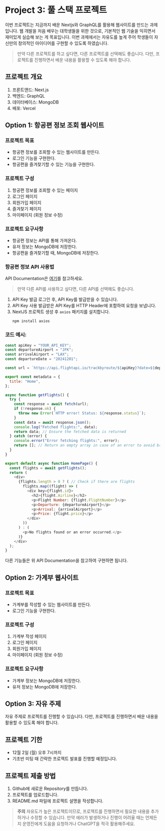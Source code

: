 # Project 3: 풀 스택 프로젝트

이번 프로젝트는 지금까지 배운 Nextjs와 GraphQL를 활용해 웹사이트를 만드는 과제입니다. 웹 개발을 처음 배우는 대학생들을 위한 것으로, 기본적인 웹 기술을 익히면서 재미있게 실습해 보는 게 목표입니다. 이번 과제에서는 자유도를 높게 주어 학생들이 자신만의 창의적인 아이디어를 구현할 수 있도록 하였습니다.

> 만약 다른 프로젝트를 하고 싶다면, 다른 프로젝트를 선택해도 좋습니다. 다만, 프로젝트를 진행하면서 배운 내용을 활용할 수 있도록 해야 합니다.

## 프로젝트 개요
1. 프론트앤드: Next.js
2. 백엔드: GraphQL
3. 데이터베이스: MongoDB
4. 배포: Vercel

## Option 1: 항공편 정보 조회 웹사이트

### 프로젝트 목표
- 항공편 정보를 조회할 수 있는 웹사이트를 만든다.
- 로그인 기능을 구현한다.
- 항공편을 즐겨찾기할 수 있는 기능을 구현한다.

### 프로젝트 구성
1. 항공편 정보를 조회할 수 있는 페이지
2. 로그인 페이지
3. 회원가입 페이지
4. 즐겨찾기 페이지
5. 마이페이지 (회원 정보 수정)

### 프로젝트 요구사항
- 항공편 정보는 API를 통해 가져온다.
- 유저 정보는 MongoDB에 저장한다.
- 항공편을 즐겨찾기할 때, MongoDB에 저장한다.

### 항공편 정보 API 사용법

API Documentation은 [여기](https://docs.flightapi.io/oneway-trip-api)를 참고하세요.

> 만약 다른 API를 사용하고 싶다면, 다른 API를 선택해도 좋습니다. 

1. API Key 발급
   로그인 후, API Key를 발급받을 수 있습니다.
2. API Key 사용
   발급받은 API Key를 HTTP Header에 포함하여 요청을 보냅니다.
3. NextJS 프로젝트 생성 후 `axios` 패키지를 설치합니다.
   ```bash
   npm install axios
   ```

### 코드 예시:
```javascript
const apiKey = "YOUR_API_KEY";
const departureAirport = "JFK";
const arrivalAirport = "LAX";
const departureDate = "20241201";

const url = `https://api.flightapi.io/trackbyroute/${apiKey}?date=${departureDate}&airport1=${departureAirport}&airport2=${arrivalAirport}`;

export const metadata = {
  title: "Home",
};

async function getFlights() {
  try {
    const response = await fetch(url);
    if (!response.ok) {
      throw new Error(`HTTP error! Status: ${response.status}`);
    }
    const data = await response.json();
    console.log("Fetched flights:", data);
    return data; // Ensure the fetched data is returned
  } catch (error) {
    console.error("Error fetching flights:", error);
    return []; // Return an empty array in case of an error to avoid breaking the UI
  }
}

export default async function HomePage() {
  const flights = await getFlights();
  return (
    <div>
      {flights.length > 0 ? ( // Check if there are flights
        flights.map((flight) => (
          <div key={flight.id}>
            <h2>{flight.Airline}</h2>
            <p>Flight Number: {flight.FlightNumber}</p>
            <p>Departure: {departureAirport}</p>
            <p>Arrival: {arrivalAirport}</p>
            <p>Price: {flight.price}</p>
          </div>
        ))
      ) : (
        <p>No flights found or an error occurred.</p>
      )}
    </div>
  );
}
```

다른 기능들은 위 API Documentation을 참고하여 구현하면 됩니다.

## Option 2: 가계부 웹사이트

### 프로젝트 목표
- 가계부를 작성할 수 있는 웹사이트를 만든다.
- 로그인 기능을 구현한다.

### 프로젝트 구성
1. 가계부 작성 페이지
2. 로그인 페이지
3. 회원가입 페이지
5. 마이페이지 (회원 정보 수정)

### 프로젝트 요구사항
- 가계부 정보는 MongoDB에 저장한다.
- 유저 정보는 MongoDB에 저장한다.

## Option 3: 자유 주제

자유 주제로 프로젝트를 진행할 수 있습니다. 다만, 프로젝트를 진행하면서 배운 내용을 활용할 수 있도록 해야 합니다.

## 프로젝트 기한
- 12월 2일 (월) 오후 7시까지
- 기초반 미팅 때 간략한 프로젝트 발표를 진행할 예정입니다. 

## 프로젝트 제출 방법
1. Github에 새로운 Repository를 만듭니다.
2. 프로젝트를 업로드합니다.
4. README.md 파일에 프로젝트 설명을 작성합니다.

> **주의** 자유도가 높은 프로젝트이므로, 프로젝트를 진행하면서 필요한 내용을 추가하거나 수정할 수 있습니다. 만약 에러가 발생하거나 진행이 어려울 때는 언제든지 운영진에게 도움을 요청하거나 ChatGPT을 적극 활용해주세요.